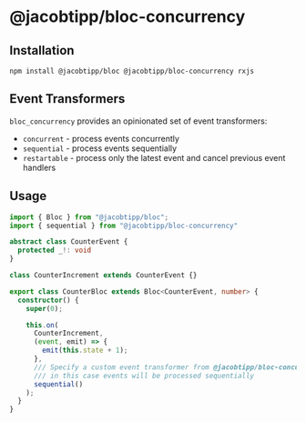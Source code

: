 # @jacobtipp/bloc-concurrency

## Installation

```
npm install @jacobtipp/bloc @jacobtipp/bloc-concurrency rxjs
```

## Event Transformers

`bloc_concurrency` provides an opinionated set of event transformers:

- `concurrent` - process events concurrently
- `sequential` - process events sequentially
- `restartable` - process only the latest event and cancel previous event handlers


## Usage 

```ts
import { Bloc } from "@jacobtipp/bloc";
import { sequential } from "@jacobtipp/bloc-concurrency"

abstract class CounterEvent {
  protected _!: void
}

class CounterIncrement extends CounterEvent {}

export class CounterBloc extends Bloc<CounterEvent, number> {
  constructor() {
    super(0);

    this.on(
      CounterIncrement,
      (event, emit) => {
        emit(this.state + 1);
      },
      /// Specify a custom event transformer from @jacobtipp/bloc-concurrency
      /// in this case events will be processed sequentially 
      sequential()
    );
  }
}
```
